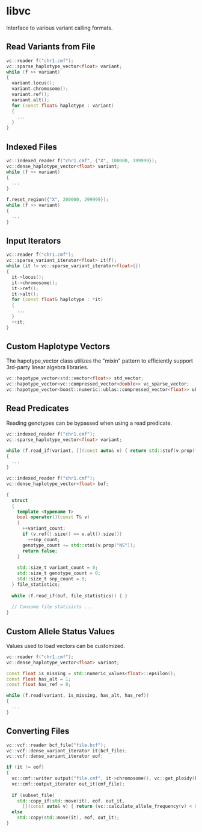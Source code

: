 # libvc
Interface to various variant calling formats.


## Read Variants from File 
```c++
vc::reader f("chr1.cmf");
vc::sparse_haplotype_vector<float> variant;
while (f >> variant)
{
  variant.locus();
  variant.chromosome();
  variant.ref();
  variant.alt();
  for (const float& haplotype : variant)
  {
    ...
  }
}
```

## Indexed Files
```c++
vc::indexed_reader f("chr1.cmf", {"X", 100000, 199999});
vc::dense_haplotype_vector<float> variant;
while (f >> variant)
{
  ...
}

f.reset_region({"X", 200000, 299999});
while (f >> variant)
{
  ...
}
```

## Input Iterators 
```c++
vc::reader f("chr1.cmf");
vc::sparse_variant_iterator<float> it(f);
while (it != vc::sparse_variant_iterator<float>{})
{
  it->locus();
  it->chromosome();
  it->ref();
  it->alt();
  for (const float& haplotype : *it)
  {
    ...
  }
  ++it;
}
```

## Custom Haplotype Vectors
The hapotype_vector class utilizes the "mixin" pattern to efficiently support 3rd-party linear algebra libraries. 
```c++
vc::hapotype_vector<std::vector<float>> std_vector;
vc::hapotype_vector<vc::compressed_vector<double>> vc_sparse_vector;
vc::hapotype_vector<boost::numeric::ublas::compressed_vector<float>> ublas_sparse_vector;
```

## Read Predicates
Reading genotypes can be bypassed when using a read predicate.
```c++
vc::indexed_reader f("chr1.cmf");
vc::sparse_haplotype_vector<float> variant;

while (f.read_if(variant, [](const auto& v) { return std::stof(v.prop("AF")) < 0.1; }))
{
  ...
}
```
```c++
vc::indexed_reader f("chr1.cmf");
vc::dense_haplotype_vector<float> buf;

{
  struct 
  {
    template <typename T>
    bool operator()(const T& v)
    {
      ++variant_count;
      if (v.ref().size() == v.alt().size())
        ++snp_count;
      genotype_count += std::stoi(v.prop("NS"));
      return false;
    }
    
    std::size_t variant_count = 0;
    std::size_t genotype_count = 0;
    std::size_t snp_count = 0;
  } file_statistics;
  
  while (f.read_if(buf, file_statistics)) { }
  
  // Consume file statisicts ...
}
```

## Custom Allele Status Values
Values used to load vectors can be customized.
```c++
vc::reader f("chr1.cmf");
vc::dense_haplotype_vector<float> variant;

const float is_missing = std::numeric_values<float>::epsilon();
const float has_alt = 1;
const float has_ref = 0;

while (f.read(variant, is_missing, has_alt, has_ref))
{
  ...
}
```

## Converting Files
```c++
vc::vcf::reader bcf_file("file.bcf");
vc::vcf::dense_variant_iterator it(bcf_file);
vc::vcf::dense_variant_iterator eof;

if (it != eof)
{
  vc::cmf::writer output("file.cmf", it->chromosome(), vc::get_ploidy(bcf_file, *it), bcf_file.samples_begin(), bcf_file.samples_end());
  vc::cmf::output_iterator out_it(cmf_file);
  
  if (subset_file)
    std::copy_if(std::move(it), eof, out_it, 
      [](const auto& v) { return (vc::calculate_allele_frequency(v) < 0.1); });
  else
    std::copy(std::move(it), eof, out_it);
}
```